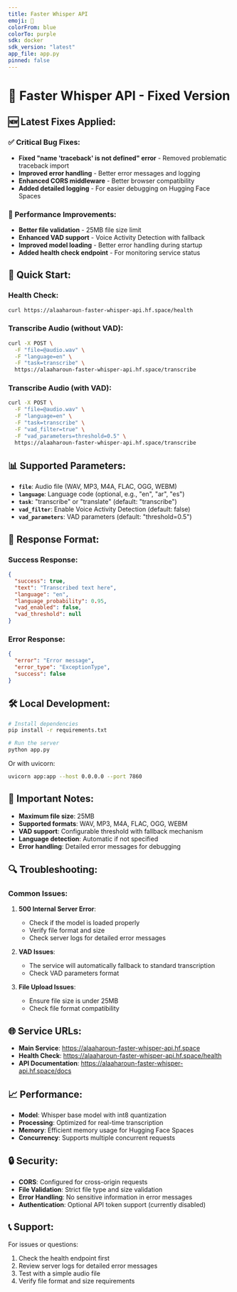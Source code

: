 ```yaml
---
title: Faster Whisper API
emoji: 🎤
colorFrom: blue
colorTo: purple
sdk: docker
sdk_version: "latest"
app_file: app.py
pinned: false
---
```


# 🎤 Faster Whisper API - Fixed Version

## 🆕 Latest Fixes Applied:

### ✅ Critical Bug Fixes:
- **Fixed "name 'traceback' is not defined" error** - Removed problematic traceback import
- **Improved error handling** - Better error messages and logging
- **Enhanced CORS middleware** - Better browser compatibility
- **Added detailed logging** - For easier debugging on Hugging Face Spaces

### 🔧 Performance Improvements:
- **Better file validation** - 25MB file size limit
- **Enhanced VAD support** - Voice Activity Detection with fallback
- **Improved model loading** - Better error handling during startup
- **Added health check endpoint** - For monitoring service status

## 🚀 Quick Start:

### Health Check:
```bash
curl https://alaaharoun-faster-whisper-api.hf.space/health
```

### Transcribe Audio (without VAD):
```bash
curl -X POST \
  -F "file=@audio.wav" \
  -F "language=en" \
  -F "task=transcribe" \
  https://alaaharoun-faster-whisper-api.hf.space/transcribe
```

### Transcribe Audio (with VAD):
```bash
curl -X POST \
  -F "file=@audio.wav" \
  -F "language=en" \
  -F "task=transcribe" \
  -F "vad_filter=true" \
  -F "vad_parameters=threshold=0.5" \
  https://alaaharoun-faster-whisper-api.hf.space/transcribe
```

## 📊 Supported Parameters:

- **`file`**: Audio file (WAV, MP3, M4A, FLAC, OGG, WEBM)
- **`language`**: Language code (optional, e.g., "en", "ar", "es")
- **`task`**: "transcribe" or "translate" (default: "transcribe")
- **`vad_filter`**: Enable Voice Activity Detection (default: false)
- **`vad_parameters`**: VAD parameters (default: "threshold=0.5")

## 🔧 Response Format:

### Success Response:
```json
{
  "success": true,
  "text": "Transcribed text here",
  "language": "en",
  "language_probability": 0.95,
  "vad_enabled": false,
  "vad_threshold": null
}
```

### Error Response:
```json
{
  "error": "Error message",
  "error_type": "ExceptionType",
  "success": false
}
```

## 🛠️ Local Development:

```bash
# Install dependencies
pip install -r requirements.txt

# Run the server
python app.py
```

Or with uvicorn:
```bash
uvicorn app:app --host 0.0.0.0 --port 7860
```

## 📝 Important Notes:

- **Maximum file size**: 25MB
- **Supported formats**: WAV, MP3, M4A, FLAC, OGG, WEBM
- **VAD support**: Configurable threshold with fallback mechanism
- **Language detection**: Automatic if not specified
- **Error handling**: Detailed error messages for debugging

## 🔍 Troubleshooting:

### Common Issues:

1. **500 Internal Server Error**: 
   - Check if the model is loaded properly
   - Verify file format and size
   - Check server logs for detailed error messages

2. **VAD Issues**:
   - The service will automatically fallback to standard transcription
   - Check VAD parameters format

3. **File Upload Issues**:
   - Ensure file size is under 25MB
   - Check file format compatibility

## 🌐 Service URLs:

- **Main Service**: https://alaaharoun-faster-whisper-api.hf.space
- **Health Check**: https://alaaharoun-faster-whisper-api.hf.space/health
- **API Documentation**: https://alaaharoun-faster-whisper-api.hf.space/docs

## 📈 Performance:

- **Model**: Whisper base model with int8 quantization
- **Processing**: Optimized for real-time transcription
- **Memory**: Efficient memory usage for Hugging Face Spaces
- **Concurrency**: Supports multiple concurrent requests

## 🔒 Security:

- **CORS**: Configured for cross-origin requests
- **File Validation**: Strict file type and size validation
- **Error Handling**: No sensitive information in error messages
- **Authentication**: Optional API token support (currently disabled)

## 📞 Support:

For issues or questions:
1. Check the health endpoint first
2. Review server logs for detailed error messages
3. Test with a simple audio file
4. Verify file format and size requirements
